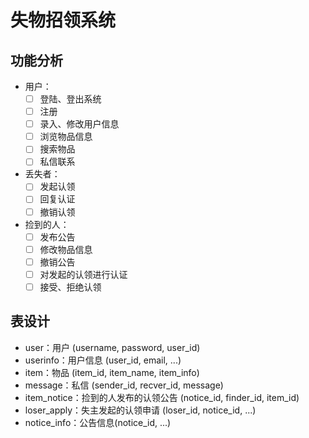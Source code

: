# 失物招领系统

## 功能分析

- 用户：
    - [ ] 登陆、登出系统
    - [ ] 注册
    - [ ] 录入、修改用户信息
    - [ ] 浏览物品信息
    - [ ] 搜索物品
    - [ ] 私信联系
- 丢失者：
    - [ ] 发起认领
    - [ ] 回复认证
    - [ ] 撤销认领
- 捡到的人：
    - [ ] 发布公告
    - [ ] 修改物品信息
    - [ ] 撤销公告
    - [ ] 对发起的认领进行认证
    - [ ] 接受、拒绝认领

## 表设计

- user：用户 (username, password, user_id)
- userinfo：用户信息 (user_id, email, ...)
- item：物品 (item_id, item_name, item_info)
- message：私信 (sender_id, recver_id, message)
- item_notice：捡到的人发布的认领公告 (notice_id, finder_id, item_id)
- loser_apply：失主发起的认领申请 (loser_id, notice_id, ...)
- notice_info：公告信息(notice_id, ...)
